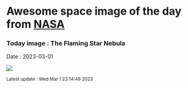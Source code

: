 
# Awesome space image of the day from [NASA](https://api.nasa.gov/)

### Today image : The Flaming Star Nebula
Date : 2023-03-01

![](https://apod.nasa.gov/apod/image/2303/FlamingStarComet_Roell_1080.jpg)

<small>Latest update : Wed Mar  1 23:14:49 2023</small>
        